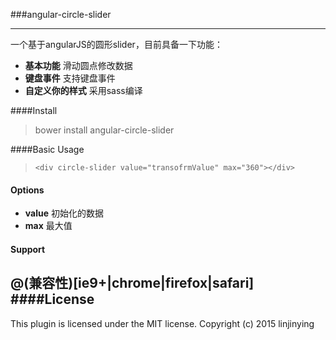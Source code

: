 ###angular-circle-slider

----------
一个基于angularJS的圆形slider，目前具备一下功能：
- **基本功能** 滑动圆点修改数据
- **键盘事件** 支持键盘事件
- **自定义你的样式** 采用sass编译

####Install
> bower install angular-circle-slider

####Basic Usage
> `<div circle-slider value="transofrmValue" max="360"></div>`
#### Options
- **value**  初始化的数据
- **max** 最大值
#### Support

@(兼容性)[ie9+|chrome|firefox|safari]
####License
--------
This plugin is licensed under the MIT license.
Copyright (c) 2015 linjinying